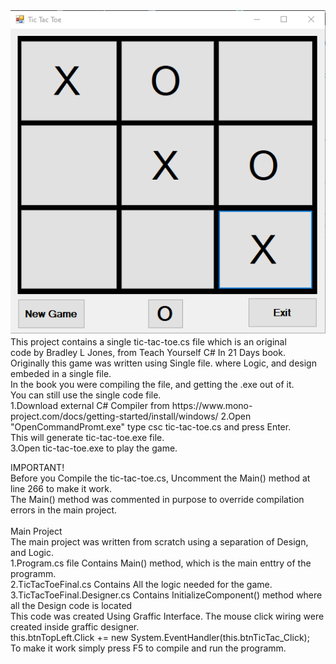 
<img src="https://github.com/antonykidis/Tic-Tac-Toe/blob/master/tictactoeGame.png">
</br>
<div>This project contains a single tic-tac-toe.cs file which is an original<br>
code by Bradley L Jones, from Teach Yourself C# In 21 Days book.<br>
Originally this game was written using Single file. where Logic, and design embeded in a single file.<br>
In the book you were compiling the file, and getting the .exe out of it.<br>
You can still use the single code file.<br>
1.Download external C# Compiler from https://www.mono-project.com/docs/getting-started/install/windows/ 
2.Open "OpenCommandPromt.exe" type csc tic-tac-toe.cs and press Enter.<br>
This will generate tic-tac-toe.exe file.<br>
3.Open tic-tac-toe.exe to play the game.<br>

IMPORTANT!<br>
Before you Compile the tic-tac-toe.cs, Uncomment the Main() method at line 266 to make it work. <br>
The Main() method was commented in purpose to override compilation errors in the main project.<br><br>
Main Project<br>
The main project was written from scratch using a separation of Design, and Logic.<br>
1.Program.cs file Contains Main() method, which is the main enttry of the programm.<br>
2.TicTacToeFinal.cs Contains All the logic needed for the game.<br>
3.TicTacToeFinal.Designer.cs Contains InitializeComponent() method where all the Design code is located<br>
This code was created Using Graffic Interface. The mouse click wiring were created inside graffic designer.<br>
this.btnTopLeft.Click += new System.EventHandler(this.btnTicTac_Click);<br>
To make it work simply press F5 to compile and run the programm.<br>
   </div>

